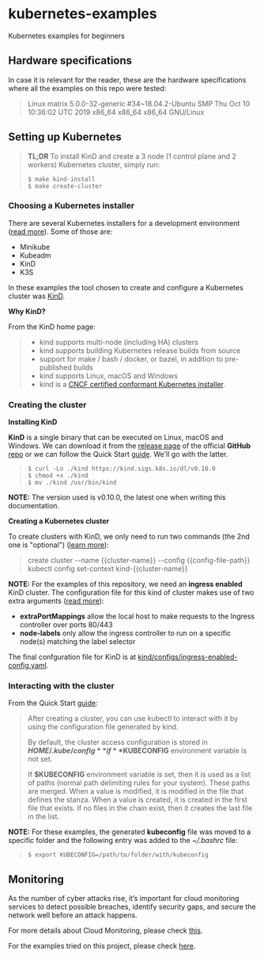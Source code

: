 # kubernetes-examples
Kubernetes examples for beginners

## Hardware specifications

In case it is relevant for the reader, these are the hardware specifications where all the examples on this repo were tested:

> Linux matrix 5.0.0-32-generic #34~18.04.2-Ubuntu SMP Thu Oct 10 10:36:02 UTC 2019 x86_64 x86_64 x86_64 GNU/Linux

## Setting up Kubernetes

> **TL;DR** To install KinD and create a 3 node (1 control plane and 2 workers) Kubernetes cluster, simply run:
>
> ```console
> $ make kind-install
> $ make create-cluster
> ```

### Choosing a Kubernetes installer

There are several Kubernetes installers for a development environment ([read more](https://www.padok.fr/en/blog/minikube-kubeadm-kind-k3s)). Some of those are:
* Minikube
* Kubeadm
* KinD
* K3S

In these examples the tool chosen to create and configure a Kubernetes cluster was [KinD](https://kind.sigs.k8s.io/).

**Why KinD?**

From the KinD home page:
> * kind supports multi-node (including HA) clusters
> * kind supports building Kubernetes release builds from source
> * support for make / bash / docker, or bazel, in addition to pre-published builds
> * kind supports Linux, macOS and Windows
> * kind is a [CNCF certified conformant Kubernetes installer](https://landscape.cncf.io/?selected=kind).

### Creating the cluster

**Installing KinD**

**KinD** is a single binary that can be executed on Linux, macOS and Windows. We can download it from the [release page](https://github.com/kubernetes-sigs/kind/releases/) of the official **GitHub** [repo](https://github.com/kubernetes-sigs/kind) or we can follow the Quick Start [guide](https://kind.sigs.k8s.io/docs/user/quick-start#installation). We'll go with the latter.

> ```console
> $ curl -Lo ./kind https://kind.sigs.k8s.io/dl/v0.10.0
> $ chmod +x ./kind
> $ mv ./kind /usr/bin/kind
> ```

**NOTE:** The version used is v0.10.0, the latest one when writing this documentation.

**Creating a Kubernetes cluster**

To create clusters with KinD, we only need to run two commands (the 2nd one is "optional") ([learn more](https://kind.sigs.k8s.io/docs/user/quick-start#creating-a-cluster)):
> create cluster --name {{cluster-name}} --config {{config-file-path}}
> kubectl config set-context kind-{{cluster-name}}

**NOTE:** For the examples of this repository, we need an **ingress enabled** KinD cluster. The configuration file for this kind of cluster makes use of two extra arguments ([read more](https://kind.sigs.k8s.io/docs/user/ingress/#create-cluster)):
* **extraPortMappings** allow the local host to make requests to the Ingress controller over ports 80/443
* **node-labels** only allow the ingress controller to run on a specific node(s) matching the label selector

The final confguration file for KinD is at [kind/configs/ingress-enabled-config.yaml](kind/configs/ingress-enabled-config.yaml).

### Interacting with the cluster

From the Quick Start [guide](https://kind.sigs.k8s.io/docs/user/quick-start/#interacting-with-your-cluster):

> After creating a cluster, you can use kubectl to interact with it by using the configuration file generated by kind.
>
> By default, the cluster access configuration is stored in **${HOME}/.kube/config** if **$KUBECONFIG** environment variable is not set.
>
> If **$KUBECONFIG** environment variable is set, then it is used as a list of paths (normal path delimiting rules for your system). These paths are merged. When a value is modified, it is modified in the file that defines the stanza. When a value is created, it is created in the first file that exists. If no files in the chain exist, then it creates the last file in the list.

**NOTE:** For these examples, the generated **kubeconfig** file was moved to a specific folder and the following entry was added to the *~/.bashrc* file:

> ```console
> $ export KUBECONFIG=/path/to/folder/with/kubeconfig
> ```

## Monitoring

As the number of cyber attacks rise, it’s important for cloud monitoring services to detect possible breaches, identify security gaps, and secure the network well before an attack happens.

For more details about Cloud Monitoring, please check [this](https://www.nutanix.com/info/cloud-monitoring).

For the examples tried on this project, please check [here](monitoring/README.md).

